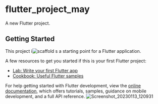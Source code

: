 # flutter_project_may

A new Flutter project.

## Getting Started

This project i![scaffold](https://github.com/sreedeviluminar/flutter_project_may/assets/92708407/cdeb932a-fe56-4870-8448-e00944ea798a)
s a starting point for a Flutter application.

A few resources to get you started if this is your first Flutter project:

- [Lab: Write your first Flutter app](https://docs.flutter.dev/get-started/codelab)
- [Cookbook: Useful Flutter samples](https://docs.flutter.dev/cookbook)

For help getting started with Flutter development, view the
[online documentation](https://docs.flutter.dev/), which offers tutorials,
samples, guidance on mobile development, and a full API reference.
![Screenshot_20230113_120931](https://github.com/sreedeviluminar/flutter_project_may/assets/92708407/29195c7b-84e8-4b9f-98a4-0d9fee3489b6)
